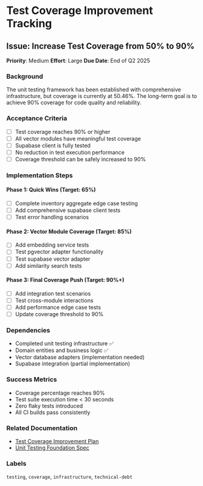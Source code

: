 # Test Coverage Improvement Tracking

## Issue: Increase Test Coverage from 50% to 90%

**Priority**: Medium
**Effort**: Large
**Due Date**: End of Q2 2025

### Background
The unit testing framework has been established with comprehensive infrastructure, but coverage is currently at 50.46%. The long-term goal is to achieve 90% coverage for code quality and reliability.

### Acceptance Criteria
- [ ] Test coverage reaches 90% or higher
- [ ] All vector modules have meaningful test coverage
- [ ] Supabase client is fully tested
- [ ] No reduction in test execution performance
- [ ] Coverage threshold can be safely increased to 90%

### Implementation Steps

#### Phase 1: Quick Wins (Target: 65%)
- [ ] Complete inventory aggregate edge case testing
- [ ] Add comprehensive supabase client tests
- [ ] Test error handling scenarios

#### Phase 2: Vector Module Coverage (Target: 85%)
- [ ] Add embedding service tests
- [ ] Test pgvector adapter functionality
- [ ] Test supabase vector adapter
- [ ] Add similarity search tests

#### Phase 3: Final Coverage Push (Target: 90%+)
- [ ] Add integration test scenarios
- [ ] Test cross-module interactions
- [ ] Add performance edge case tests
- [ ] Update coverage threshold to 90%

### Dependencies
- Completed unit testing infrastructure ✅
- Domain entities and business logic ✅
- Vector database adapters (implementation needed)
- Supabase integration (partial implementation)

### Success Metrics
- Coverage percentage reaches 90%
- Test suite execution time < 30 seconds
- Zero flaky tests introduced
- All CI builds pass consistently

### Related Documentation
- [Test Coverage Improvement Plan](./test-coverage-improvement-plan.md)
- [Unit Testing Foundation Spec](./.kiro/specs/unit-testing-foundation/)

### Labels
`testing`, `coverage`, `infrastructure`, `technical-debt`
